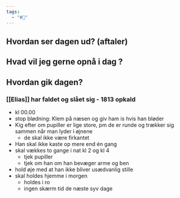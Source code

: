 ```yaml
---
tags:
  - "#📅"
---
```

## Hvordan ser dagen ud? (aftaler)


## Hvad vil jeg gerne opnå i dag ?


## Hvordan gik dagen?
### [[Elias]] har faldet og slået sig - 1813 opkald
- kl 00.00
- stop blødning: Klem på næsen og giv ham is hvis han bløder 
- Kig efter om pupiller er lige store, pm de er runde og trækker sig sammen når man lyder i øjnene 
	- de skal ikke være firkantet
- Han skal ikke kaste op mere end én gang 
- skal vækkes to gange i nat kl 2 og kl 4 
	- tjek pupiller 
	- tjek om han om han bevæger arme og ben 
- hold øje med at han ikke bliver usædvanlig stille
- skal holdes hjemme i morgen 
	- holdes i ro 
	- ingen skærm tid de næste syv dage 

